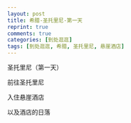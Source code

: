 ```yaml
---
layout: post
title: 希腊-圣托里尼-第一天
reprint: true
comments: true
categories: [到处逛逛]
tags: [到处逛逛, 希腊, 圣托里尼, 悬崖酒店]
---
```


圣托里尼（第一天）

前往圣托里尼

入住悬崖酒店

以及酒店的日落


<script>
    photos=[
        ["http://of74i8aex.bkt.clouddn.com/images/20170919/DSC07551.jpg", "", "75%"],
        ["http://of74i8aex.bkt.clouddn.com/images/20170919/DSC07552.jpg", "船后的大海与浪花", "75%"],
        ["http://of74i8aex.bkt.clouddn.com/images/20170919/DSC07553.jpg", "", "75%"],
        ["http://of74i8aex.bkt.clouddn.com/images/20170919/DSC07556.jpg", "", "75%"],
        ["http://of74i8aex.bkt.clouddn.com/images/20170919/DSC07564.jpg", "", "75%"],
        ["http://of74i8aex.bkt.clouddn.com/images/20170919/DSC07570.jpg", "", "75%"],
        ["http://of74i8aex.bkt.clouddn.com/images/20170919/DSC07572.jpg", "", "75%"],
        ["http://of74i8aex.bkt.clouddn.com/images/20170919/DSC07575.jpg", "傍晚到达酒店，可以远眺火山岛的房间及泳池", "75%"],
        ["http://of74i8aex.bkt.clouddn.com/images/20170919/DSC07578.jpg", "餐桌也是可观海", "75%"],
        ["http://of74i8aex.bkt.clouddn.com/images/20170919/DSC07581.jpg", "一路上悬崖的盘山路", "75%"],
        ["http://of74i8aex.bkt.clouddn.com/images/20170919/DSC07582.jpg", "", "75%"],
        ["http://of74i8aex.bkt.clouddn.com/images/20170919/DSC07583.jpg", "", "75%"],
        ["http://of74i8aex.bkt.clouddn.com/images/20170919/DSC07585.jpg", "傍晚逐渐出现了云雾，仿佛置于高山之上", "75%"],
        ["http://of74i8aex.bkt.clouddn.com/images/20170919/DSC07587.jpg", "", "75%"],
        ["http://of74i8aex.bkt.clouddn.com/images/20170919/DSC07588.jpg", "夕阳映射下的泳池、地中海、火山岛等", "75%"],
        ["http://of74i8aex.bkt.clouddn.com/images/20170919/DSC07591.jpg", "", "75%"],
        ["http://of74i8aex.bkt.clouddn.com/images/20170919/DSC07592.jpg", "旁边酒吧的吧台，一大杯醒目的蓝色鸡尾酒", "75%"],
        ["http://of74i8aex.bkt.clouddn.com/images/20170919/DSC07600.jpg", "", "75%"],
        ["http://of74i8aex.bkt.clouddn.com/images/20170919/DSC07604.jpg", "夕阳西下", "75%"],
        ["http://of74i8aex.bkt.clouddn.com/images/20170919/DSC07615.jpg", "夕阳下，悬崖边，一展歌喉", "75%"],
        ["http://of74i8aex.bkt.clouddn.com/images/20170919/DSC07624.jpg", "", "75%"],
        ["http://of74i8aex.bkt.clouddn.com/images/20170919/DSC07627.jpg", "", "75%"],
        ["http://of74i8aex.bkt.clouddn.com/images/20170919/DSC07628.jpg", "", "75%"],
        ["http://of74i8aex.bkt.clouddn.com/images/20170919/DSC07629.jpg", "太阳下山后天空色彩的变化", "75%"],
        ["http://of74i8aex.bkt.clouddn.com/images/20170919/DSC07632.jpg", "", "75%"],
        ["http://of74i8aex.bkt.clouddn.com/images/20170919/DSC07639.jpg", "夜幕下的泳池，及发光的大球", "75%"],
    ];
    for (var i=0; i<photos.length; i++)
    {
        document.write("<figure><a href=\"" + photos[i][0] + "\" target=\"_blank\">")
        document.write("<img src=\"" + photos[i][0] + "\" alt=\"" + photos[i][1] + "\" width=\"" + photos[i][2] + "\">")
        document.write("</a></figure>")

        if (photos[i].length > 3)
            document.write(photos[i][3] + "<br><br>")
        else if (photos[i][1].length > 0)
            document.write(photos[i][1] + "<br><br>")
        else
            document.write("<br>")
    }
</script>
